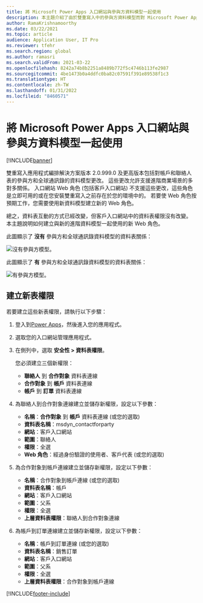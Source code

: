```yaml
---
title: 將 Microsoft Power Apps 入口網站與參與方資料模型一起使用
description: 本主題介紹了由於雙重寫入中的參與方資料模型而對 Microsoft Power Apps 入口網站的 Web 角色所做的更改。
author: RamaKrishnamoorthy
ms.date: 03/22/2021
ms.topic: article
audience: Application User, IT Pro
ms.reviewer: tfehr
ms.search.region: global
ms.author: ramasri
ms.search.validFrom: 2021-03-22
ms.openlocfilehash: 8242a74b8b2251a8489b772f5c4746b113fe2987
ms.sourcegitcommit: 4be1473b0a4ddfc0ba82c07591f391e89538f1c3
ms.translationtype: HT
ms.contentlocale: zh-TW
ms.lasthandoff: 01/31/2022
ms.locfileid: "8460571"
---
```

# <a name="using-microsoft-power-apps-portals-with-the-party-data-model"></a>將 Microsoft Power Apps 入口網站與參與方資料模型一起使用

[!INCLUDE[banner](../../includes/banner.md)]



雙重寫入應用程式編排解決方案版本 2.0.999.0 及更高版本包括對帳戶和聯絡人表的參與方和全球通訊錄的資料模型更改。 這些更改允許支援進階商業場景的多對多關係。 入口網站 Web 角色 (包括客戶入口網站) 不支援這些更改，這些角色是立即可用的或在您安裝雙重寫入之前存在於您的環境中的。 若要使 Web 角色按預期工作，您需要使用新資料模型建立新的 Web 角色。 

總之，資料表互動的方式已經改變，但客戶入口網站中的資料表權限沒有改變。 本主題說明如何建立與新的進階資料模型一起使用的新 Web 角色。

此圖顯示了 **沒有** 參與方和全球通訊錄資料模型的資料表關係：

   ![沒有參與方模型。](media/without-party-model.PNG)

此圖顯示了 **有** 參與方和全球通訊錄資料模型的資料表關係：

   ![有參與方模型。](media/with-party-model.png)

## <a name="create-a-new-table-permission"></a>建立新表權限

若要建立這些新表權限，請執行以下步驟：

1. 登入到[Power Apps](https://make.powerapps.com)，然後進入您的應用程式。
2. 選取您的入口網站管理應用程式。
3. 在側列中，選取 **安全性 > 資料表權限**。

    您必須建立三個新權限：

    + **聯絡人** 到 **合作對象** 資料表連線
    + **合作對象** 到 **帳戶** 資料表連線
    + **帳戶** 到 **訂單** 資料表連線

4. 為聯絡人到合作對象連線建立並儲存新權限，設定以下參數：

    + **名稱**：**合作對象** 到 **帳戶** 資料表連線 (或您的選取)
    + **資料表名稱**：msdyn_contactforparty
    + **網站**：客戶入口網站
    + **範圍**：聯絡人
    + **權限**：全選
    + **Web 角色**：經過身份驗證的使用者、客戶代表 (或您的選取)

5. 為合作對象到帳戶連線建立並儲存新權限，設定以下參數：

    + **名稱**：合作對象到帳戶連線 (或您的選取)
    + **資料表名稱**：帳戶
    + **網站**：客戶入口網站
    + **範圍**：父系
    + **權限**：全選
    + **上層資料表權限**：聯絡人到合作對象連線

6. 為帳戶到訂單連線建立並儲存新權限，設定以下參數：

    + **名稱**：帳戶到訂單連線 (或您的選取)
    + **資料表名稱**：銷售訂單
    + **網站**：客戶入口網站
    + **範圍**：父系
    + **權限**：全選
    + **上層資料表權限**：合作對象到帳戶連線

[!INCLUDE[footer-include](../../../../includes/footer-banner.md)]
